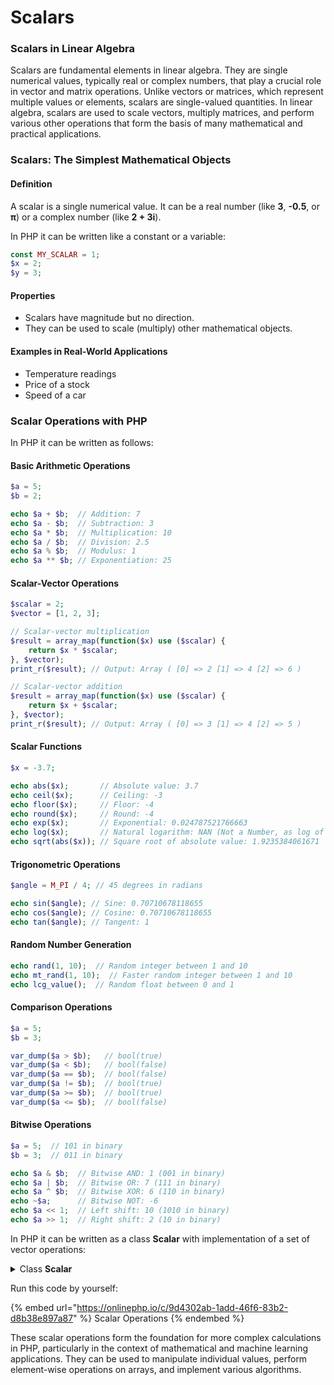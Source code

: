 # Scalars

### Scalars in Linear Algebra

Scalars are fundamental elements in linear algebra. They are single numerical values, typically real or complex numbers, that play a crucial role in vector and matrix operations. Unlike vectors or matrices, which represent multiple values or elements, scalars are single-valued quantities. In linear algebra, scalars are used to scale vectors, multiply matrices, and perform various other operations that form the basis of many mathematical and practical applications.

### Scalars: The Simplest Mathematical Objects

#### Definition

A scalar is a single numerical value. It can be a real number (like **3**, **-0.5**, or **π**) or a complex number (like **2 + 3i**).

In PHP  it can be written like a constant or a variable:

```php
const MY_SCALAR = 1;
$x = 2;
$y = 3;
```

#### Properties

* Scalars have magnitude but no direction.
* They can be used to scale (multiply) other mathematical objects.

#### Examples in Real-World Applications

* Temperature readings
* Price of a stock
* Speed of a car

### Scalar Operations with PHP

In PHP it can be written as follows:

#### Basic Arithmetic Operations

```php
$a = 5;
$b = 2;

echo $a + $b;  // Addition: 7
echo $a - $b;  // Subtraction: 3
echo $a * $b;  // Multiplication: 10
echo $a / $b;  // Division: 2.5
echo $a % $b;  // Modulus: 1
echo $a ** $b; // Exponentiation: 25
```

#### Scalar-Vector Operations

```php
$scalar = 2;
$vector = [1, 2, 3];

// Scalar-vector multiplication
$result = array_map(function($x) use ($scalar) {
    return $x * $scalar;
}, $vector);
print_r($result); // Output: Array ( [0] => 2 [1] => 4 [2] => 6 )

// Scalar-vector addition
$result = array_map(function($x) use ($scalar) {
    return $x + $scalar;
}, $vector);
print_r($result); // Output: Array ( [0] => 3 [1] => 4 [2] => 5 )
```

#### Scalar Functions

```php
$x = -3.7;

echo abs($x);       // Absolute value: 3.7
echo ceil($x);      // Ceiling: -3
echo floor($x);     // Floor: -4
echo round($x);     // Round: -4
echo exp($x);       // Exponential: 0.024787521766663
echo log($x);       // Natural logarithm: NAN (Not a Number, as log of negative is undefined)
echo sqrt(abs($x)); // Square root of absolute value: 1.9235384061671
```

#### Trigonometric Operations

```php
$angle = M_PI / 4; // 45 degrees in radians

echo sin($angle); // Sine: 0.70710678118655
echo cos($angle); // Cosine: 0.70710678118655
echo tan($angle); // Tangent: 1
```

#### Random Number Generation

```php
echo rand(1, 10);  // Random integer between 1 and 10
echo mt_rand(1, 10);  // Faster random integer between 1 and 10
echo lcg_value();  // Random float between 0 and 1
```

#### Comparison Operations

```php
$a = 5;
$b = 3;

var_dump($a > $b);   // bool(true)
var_dump($a < $b);   // bool(false)
var_dump($a == $b);  // bool(false)
var_dump($a != $b);  // bool(true)
var_dump($a >= $b);  // bool(true)
var_dump($a <= $b);  // bool(false)
```

#### Bitwise Operations

```php
$a = 5;  // 101 in binary
$b = 3;  // 011 in binary

echo $a & $b;  // Bitwise AND: 1 (001 in binary)
echo $a | $b;  // Bitwise OR: 7 (111 in binary)
echo $a ^ $b;  // Bitwise XOR: 6 (110 in binary)
echo ~$a;      // Bitwise NOT: -6
echo $a << 1;  // Left shift: 10 (1010 in binary)
echo $a >> 1;  // Right shift: 2 (10 in binary)
```

In PHP  it can be written as a class **Scalar** with implementation of a set of vector operations:

<details>

<summary>Class <strong>Scalar</strong></summary>

```php
<?php

class Scalar
{
    // Basic Arithmetic Operations
    public static function arithmeticOperations(float $a, float $b): array
    {
        return [
            'addition' => $a + $b,
            'subtraction' => $a - $b,
            'multiplication' => $a * $b,
            'division' => $b != 0 ? $a / $b : 'undefined',
            'modulus' => fmod($a, $b),
            'exponentiation' => $a ** $b
        ];
    }

    // Scalar-Vector Operations
    public static function scalarVectorMultiplication(float $scalar, array $vector): array
    {
        return array_map(fn($x) => $x * $scalar, $vector);
    }

    public static function scalarVectorAddition(float $scalar, array $vector): array
    {
        return array_map(fn($x) => $x + $scalar, $vector);
    }

    // Scalar Functions
    public static function scalarFunctions(float $x): array
    {
        return [
            'absolute' => abs($x),
            'ceiling' => ceil($x),
            'floor' => floor($x),
            'round' => round($x),
            'exponential' => exp($x),
            'logarithm' => $x > 0 ? log($x) : 'undefined',
            'square_root' => sqrt(abs($x))
        ];
    }

    // Trigonometric Operations
    public static function trigonometricOperations(float $angle): array
    {
        return [
            'sine' => sin($angle),
            'cosine' => cos($angle),
            'tangent' => tan($angle)
        ];
    }

    // Random Number Generation
    public static function randomNumbers(): array
    {
        return [
            'rand_int' => rand(1, 10),
            'mt_rand_int' => mt_rand(1, 10),
            'lcg_value' => lcg_value()
        ];
    }

    // Comparison Operations
    public static function comparisonOperations(float $a, float $b): array
    {
        return [
            'greater_than' => $a > $b,
            'less_than' => $a < $b,
            'equal' => $a == $b,
            'not_equal' => $a != $b,
            'greater_or_equal' => $a >= $b,
            'less_or_equal' => $a <= $b
        ];
    }

    // Bitwise Operations
    public static function bitwiseOperations(int $a, int $b): array
    {
        return [
            'bitwise_and' => $a & $b,
            'bitwise_or' => $a | $b,
            'bitwise_xor' => $a ^ $b,
            'bitwise_not' => ~$a,
            'left_shift' => $a << 1,
            'right_shift' => $a >> 1
        ];
    }
}

// Examples
$a = 5;
$b = 2;
$vector = [1, 2, 3];
$angle = M_PI / 4;

// Arithmetic Operations
echo "Arithmetic Operations:\n---------\n";
print_r(Scalar::arithmeticOperations($a, $b));
echo "\n";

// Scalar-Vector Operations
echo "Scalar-Vector Multiplication:\n---------\n";
print_r(Scalar::scalarVectorMultiplication(2, $vector));
echo "\n";

echo "Scalar-Vector Addition:\n---------\n";
print_r(Scalar::scalarVectorAddition(2, $vector));
echo "\n";

// Scalar Functions
echo "Scalar Functions:\n---------\n";
print_r(Scalar::scalarFunctions(-3.7));
echo "\n";

// Trigonometric Operations
echo "Trigonometric Operations:\n---------\n";
print_r(Scalar::trigonometricOperations($angle));
echo "\n";

// Random Number Generation
echo "Random Number Generation:\n---------\n";
print_r(v::randomNumbers());
echo "\n";

// Comparison Operations
echo "Comparison Operations:\n---------\n";
print_r(v::comparisonOperations($a, $b));
echo "\n";

// Bitwise Operations
echo "Bitwise Operations:\n---------\n";
print_r(Scalar::bitwiseOperations($a, $b));
echo "\n";
```

</details>

Run this code by yourself:

{% embed url="https://onlinephp.io/c/9d4302ab-1add-46f6-83b2-d8b38e897a87" %}
Scalar Operations
{% endembed %}

These scalar operations form the foundation for more complex calculations in PHP, particularly in the context of mathematical and machine learning applications. They can be used to manipulate individual values, perform element-wise operations on arrays, and implement various algorithms.
